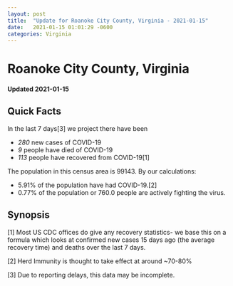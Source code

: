 ```yaml
---
layout: post
title:  "Update for Roanoke City County, Virginia - 2021-01-15"
date:   2021-01-15 01:01:29 -0600
categories: Virginia
---
```


# Roanoke City County, Virginia
#### Updated 2021-01-15

## Quick Facts

In the last 7 days[3] we project there have been
- *280* new cases of COVID-19
- *9* people have died of COVID-19
- *113* people have recovered from COVID-19[1]

The population in this census area is 99143. By our calculations:
- 5.91% of the population have had COVID-19.[2]
- 0.77% of the population or 760.0 people are actively fighting the virus.

## Synopsis




[1] Most US CDC offices do give any recovery statistics- we base this on a formula which looks at confirmed new cases
15 days ago (the average recovery time) and deaths over the last 7 days.

[2] Herd Immunity is thought to take effect at around ~70-80%

[3] Due to reporting delays, this data may be incomplete.
 
    